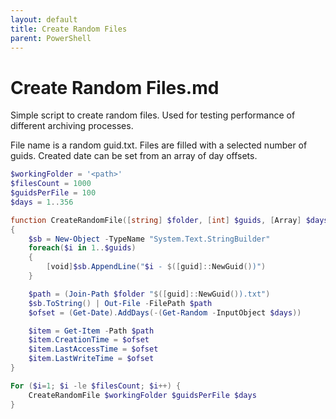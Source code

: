 ```yaml
---
layout: default
title: Create Random Files
parent: PowerShell
---
```


# Create Random Files.md
Simple script to create random files. Used for testing performance of different archiving processes.

File name is a random guid.txt.
Files are filled with a selected number of guids.
Created date can be set from an array of day offsets.

```powershell
$workingFolder = '<path>'
$filesCount = 1000
$guidsPerFile = 100
$days = 1..356

function CreateRandomFile([string] $folder, [int] $guids, [Array] $days) 
{
    $sb = New-Object -TypeName "System.Text.StringBuilder"
    foreach($i in 1..$guids)
    {
        [void]$sb.AppendLine("$i - $([guid]::NewGuid())")
    }

    $path = (Join-Path $folder "$([guid]::NewGuid()).txt")
    $sb.ToString() | Out-File -FilePath $path 
    $ofset = (Get-Date).AddDays(-(Get-Random -InputObject $days))

    $item = Get-Item -Path $path
    $item.CreationTime = $ofset 
    $item.LastAccessTime = $ofset 
    $item.LastWriteTime = $ofset 
}

For ($i=1; $i -le $filesCount; $i++) {
    CreateRandomFile $workingFolder $guidsPerFile $days
}
```